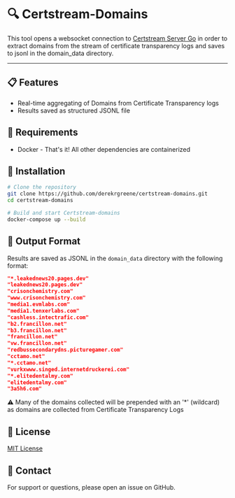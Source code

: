 # 🔍 Certstream-Domains

This tool opens a websocket connection to [Certstream Server Go](https://github.com/d-Rickyy-b/certstream-server-go) in order to extract domains from the stream of certificate transparency logs and saves to jsonl in the domain_data directory.

---

## 📋 Features

- Real-time aggregating of Domains from Certificate Transparency logs
- Results saved as structured JSONL file

## 🔧 Requirements

- Docker - That's it! All other dependencies are containerized

## 🐳 Installation

```bash
# Clone the repository
git clone https://github.com/derekrgreene/certstream-domains.git
cd certstream-domains

# Build and start Certstream-domains
docker-compose up --build
```

## 📂 Output Format

Results are saved as JSONL in the `domain_data` directory with the following format:

```json
"*.leakednews20.pages.dev"
"leakednews20.pages.dev"
"crisonchemistry.com"
"www.crisonchemistry.com"
"media1.evmlabs.com"
"media1.tenxerlabs.com"
"cashless.intectrafic.com"
"b2.francillon.net"
"b3.francillon.net"
"francillon.net"
"vw.francillon.net"
"redbussecondarydns.picturegamer.com"
"cctamo.net"
"*.cctamo.net"
"vurkxwww.singed.internetdruckerei.com"
"*.elitedentalmy.com"
"elitedentalmy.com"
"3a5h6.com"
```

⚠️ Many of the domains collected will be prepended with an '*' (wildcard) as domains are collected from Certificate Transparency Logs 

## 📝 License

[MIT License](LICENSE)

## 📧 Contact

For support or questions, please open an issue on GitHub.